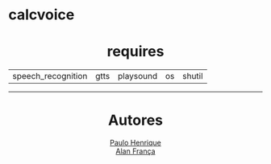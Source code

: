 # calcvoice

<center>
<h1>requires</h1>
<table>
  <td>speech_recognition</td>
  <td>gtts</td>
  <td>playsound</td>
  <td>os</td>
  <td>shutil</td>
  </table>
  <hr>
  <h1>Autores</h1>
  <a href="www.github.com/paulohenriquesn">Paulo Henrique</a><br>
  <a href="https://github.com/alanfranca2">Alan França</a>
  </center>
